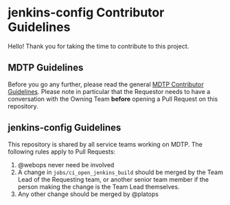 # jenkins-config Contributor Guidelines

Hello! Thank you for taking the time to contribute to this project.

## MDTP Guidelines

Before you go any further, please read the general [MDTP Contributor Guidelines](https://github.com/hmrc/mdtp-contributor-guidelines/blob/master/CONTRIBUTING.md). Please note in particular that the Requestor needs to have a conversation with the Owning Team **before** opening a Pull Request on this repository.

## jenkins-config Guidelines

This repository is shared by all service teams working on MDTP. The following rules apply to Pull Requests:

1. @webops never need be involved
1. A change in `jobs/ci_open_jenkins_build` should be merged by the Team Lead of the Requesting team, or another senior team member if the person making the change is the Team Lead themselves.
1. Any other change should be merged by @platops
